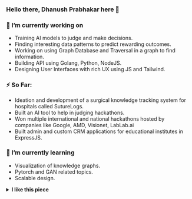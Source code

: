 ### Hello there, Dhanush Prabhakar here 👋


### 🔭 I’m currently working on
  - Training AI models to judge and make decisions.
  - Finding interesting data patterns to predict rewarding outcomes.
  - Working on using Graph Database and Traversal in a graph to find information.
  - Building API using Golang, Python, NodeJS.
  - Designing User Interfaces with rich UX using JS and Tailwind.

 ### ⚡ So Far: 
  - Ideation and development of a surgical knowledge tracking system for hospitals called SutureLogs.
  - Built an AI tool to help in judging hackathons.
  - Won multiple international and national hackathons hosted by companies like Google, AMD, Visionet, LabLab.ai
  - Built admin and custom CRM applications for educational institutes in ExpressJS.

### 🌱 I’m currently learning
  - Visualization of knowledge graphs.
  - Pytorch and GAN related topics.
  - Scalable design.








<details>
  <summary><b>I like this piece</b></summary>
  <br/>
  In some remote corner of the universe, poured out and glittering in innumerable solar systems, there once was a star on which clever animals invented knowledge. That was the highest and most mendacious minute of 'world history' — yet only a minute. After nature had drawn a few breaths the star grew cold, and the clever animals had to die.
One might invent such a fable and still not have illustrated sufficiently how wretched, how shadowy and flighty, how aimless and arbitrary, the human intellect appears in nature. There have been eternities when it did not exist; and when it is done for again, nothing will have happened. For this intellect has no further mission that would lead beyond human life. It is human, rather, and only its owner and producer gives it such importance, as if the world pivoted around it. But if we could communicate with the mosquito, then we would learn that he floats through the air with the same self-importance, feeling within itself the flying center of the world. There is nothing in nature so despicable or insignificant that it cannot immediately be blown up like a bag by a slight breath of this power of knowledge; and just as every porter wants an admirer, the proudest human being, the philosopher, thinks that he sees on the eyes of the universe telescopically focused from all sides on his actions and thoughts.

― Friedrich Nietzsche, On Truth and Lies in a Nonmoral Sense 
</details>
